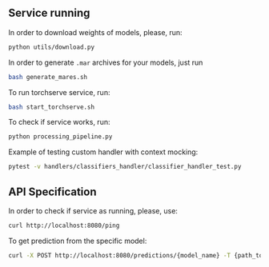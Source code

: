 ## Service running

In order to download weights of models, please, run:

```bash
python utils/download.py
```

In order to generate `.mar` archives for your models, just run

```bash
bash generate_mares.sh
```

To run torchserve service, run:

```bash
bash start_torchserve.sh
```

To check if service works, run:

```bash
python processing_pipeline.py
```

Example of testing custom handler with context mocking:

```bash
pytest -v handlers/classifiers_handler/classifier_handler_test.py
```

## API Specification

In order to check if service as running, please, use:

```bash
curl http://localhost:8080/ping
```

To get prediction from the specific model:

```bash
curl -X POST http://localhost:8080/predictions/{model_name} -T {path_to_image}
```